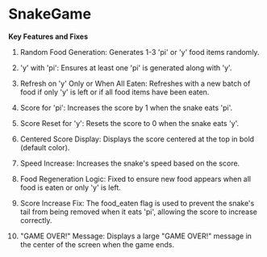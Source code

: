 # SnakeGame

**Key Features and Fixes**

1. Random Food Generation: Generates 1-3 'pi' or 'y' food items randomly.

2. 'y' with 'pi': Ensures at least one 'pi' is generated along with 'y'.

3. Refresh on 'y' Only or When All Eaten: Refreshes with a new batch of food if only 'y' is left or if all food items have been eaten.

4. Score for 'pi': Increases the score by 1 when the snake eats 'pi'.

5. Score Reset for 'y': Resets the score to 0 when the snake eats 'y'.

6. Centered Score Display: Displays the score centered at the top in bold (default color).

7. Speed Increase: Increases the snake's speed based on the score.

8. Food Regeneration Logic: Fixed to ensure new food appears when all food is eaten or only 'y' is left.

9. Score Increase Fix: The food_eaten flag is used to prevent the snake's tail from being removed when it eats 'pi', allowing the score to increase correctly.

10. "GAME OVER!" Message: Displays a large "GAME OVER!" message in the center of the screen when the game ends.
